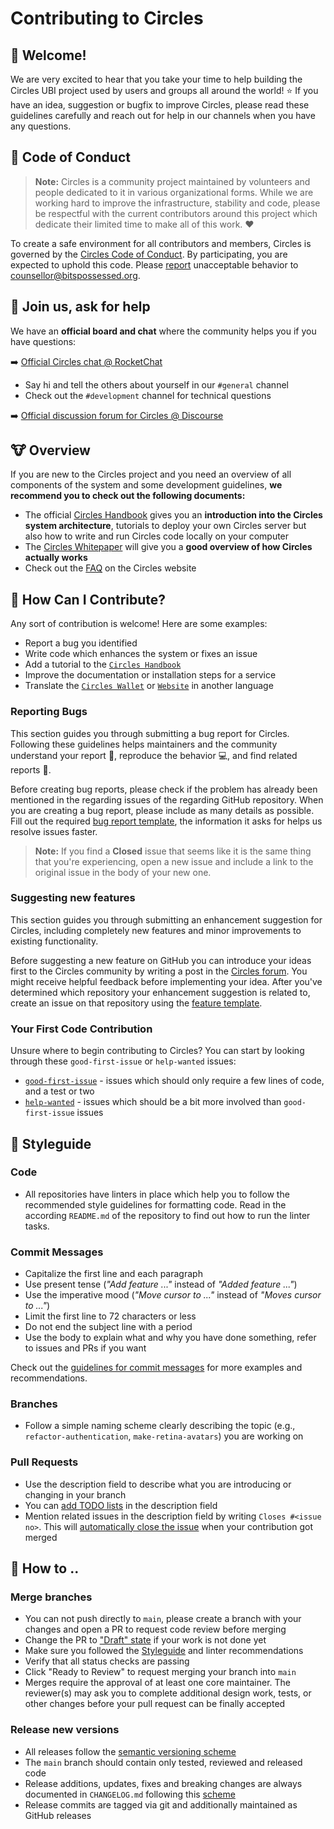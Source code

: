 # Contributing to Circles

## :goat: Welcome!

We are very excited to hear that you take your time to help building the Circles UBI project used by users and groups all around the world! :star: If you have an idea, suggestion or bugfix to improve Circles, please read these guidelines carefully and reach out for help in our channels when you have any questions.

## :monkey: Code of Conduct

> **Note:** Circles is a community project maintained by volunteers and people dedicated to it in various organizational forms. While we are working hard to improve the infrastructure, stability and code, please be respectful with the current contributors around this project which dedicate their limited time to make all of this work. :heart:

To create a safe environment for all contributors and members, Circles is governed by the [Circles Code of Conduct](https://github.com/CirclesUBI/.github/blob/main/CODE_OF_CONDUCT.md). By participating, you are expected to uphold this code. Please [report](https://github.com/CirclesUBI/.github/blob/main/CODE_OF_CONDUCT.md#reporting) unacceptable behavior to counsellor@bitspossessed.org.
  
## :tropical_fish: Join us, ask for help

We have an **official board and chat** where the community helps you if you have questions:

:arrow_right: [Official Circles chat @ RocketChat](https://chat.joincircles.net)

* Say hi and tell the others about yourself in our `#general` channel
* Check out the `#development` channel for technical questions

:arrow_right: [Official discussion forum for Circles @ Discourse](https://aboutcircles.com)

## :cow: Overview

If you are new to the Circles project and you need an overview of all components of the system and some development guidelines, **we recommend you to check out the following documents:**

* The official [Circles Handbook](https://handbook.joincircles.net/) gives you an **introduction into the Circles system architecture**, tutorials to deploy your own Circles server but also how to write and run Circles code locally on your computer
* The [Circles Whitepaper](https://handbook.joincircles.net/about/whitepaper.html) will give you a **good overview of how Circles actually works**
* Check out the [FAQ](https://joincircles.net/faq) on the Circles website

## :panda_face: How Can I Contribute?

Any sort of contribution is welcome! Here are some examples:

* Report a bug you identified
* Write code which enhances the system or fixes an issue
* Add a tutorial to the [`Circles Handbook`]
* Improve the documentation or installation steps for a service
* Translate the [`Circles Wallet`] or [`Website`] in another language

[`Circles Handbook`]: https://github.com/CirclesUBI/circles-handbook
[`Circles Wallet`]: https://github.com/CirclesUBI/circles-myxogastria/tree/main/locales
[`Website`]: https://github.com/CirclesUBI/circles-website/tree/master/public/static/locales

### Reporting Bugs

This section guides you through submitting a bug report for Circles. Following these guidelines helps maintainers and the community understand your report :pencil:, reproduce the behavior :computer:, and find related reports :mag_right:.

Before creating bug reports, please check if the problem has already been mentioned in the regarding issues of the regarding GitHub repository. When you are creating a bug report, please include as many details as possible. Fill out the required [bug report template](https://github.com/CirclesUBI/.github/blob/master/.github/ISSUE_TEMPLATE/bug_report.md), the information it asks for helps us resolve issues faster.

> **Note:** If you find a **Closed** issue that seems like it is the same thing that you're experiencing, open a new issue and include a link to the original issue in the body of your new one.

### Suggesting new features

This section guides you through submitting an enhancement suggestion for Circles, including completely new features and minor improvements to existing functionality.

Before suggesting a new feature on GitHub you can introduce your ideas first to the Circles community by writing a post in the [Circles forum](https://aboutcircles.com). You might receive helpful feedback before implementing your idea. After you've determined which repository your enhancement suggestion is related to, create an issue on that repository using the [feature template](https://github.com/CirclesUBI/.github/blob/master/.github/ISSUE_TEMPLATE/feature_request.md).

### Your First Code Contribution

Unsure where to begin contributing to Circles? You can start by looking through these `good-first-issue` or `help-wanted` issues:

* [`good-first-issue`] - issues which should only require a few lines of code, and a test or two
* [`help-wanted`] - issues which should be a bit more involved than `good-first-issue` issues

## :sloth: Styleguide

### Code

* All repositories have linters in place which help you to follow the recommended style guidelines for formatting code. Read in the according `README.md` of the repository to find out how to run the linter tasks.

### Commit Messages

* Capitalize the first line and each paragraph
* Use present tense (*"Add feature ..."* instead of *"Added feature ..."*)
* Use the imperative mood (*"Move cursor to ..."* instead of *"Moves cursor to ..."*)
* Limit the first line to 72 characters or less
* Do not end the subject line with a period
* Use the body to explain what and why you have done something, refer to issues and PRs if you want

Check out the [guidelines for commit messages](https://gist.github.com/robertpainsi/b632364184e70900af4ab688decf6f53) for more examples and recommendations.

### Branches

* Follow a simple naming scheme clearly describing the topic (e.g., `refactor-authentication`, `make-retina-avatars`) you are working on

### Pull Requests

* Use the description field to describe what you are introducing or changing in your branch
* You can [add TODO lists](https://docs.github.com/en/github/managing-your-work-on-github/about-task-lists) in the description field
* Mention related issues in the description field by writing `Closes #<issue no>`. This will [automatically close the issue](https://github.blog/2013-01-22-closing-issues-via-commit-messages/) when your contribution got merged

## :turtle: How to ..

### Merge branches

* You can not push directly to `main`, please create a branch with your changes and open a PR to request code review before merging
* Change the PR to ["Draft" state](https://github.blog/2019-02-14-introducing-draft-pull-requests/) if your work is not done yet
* Make sure you followed the [Styleguide](#Styleguide) and linter recommendations
* Verify that all status checks are passing
* Click "Ready to Review" to request merging your branch into `main`
* Merges require the approval of at least one core maintainer. The reviewer(s) may ask you to complete additional design work, tests, or other changes before your pull request can be finally accepted

### Release new versions

* All releases follow the [semantic versioning scheme](https://semver.org/)
* The `main` branch should contain only tested, reviewed and released code
* Release additions, updates, fixes and breaking changes are always documented in `CHANGELOG.md` following this [scheme](https://keepachangelog.com)
* Release commits are tagged via git and additionally maintained as GitHub releases

[`good-first-issue`]: https://github.com/search?l=&q=is%3Aopen+is%3Aissue+label%3A%22good+first+issue+%3Aheart%3A%22+user%3ACirclesUBI+sort%3Acomments-desc&type=issues
[`help-wanted`]: https://github.com/search?l=&q=is%3Aopen+is%3Aissue+label%3A%22help+wanted+%3Aheart%3A%22+user%3ACirclesUBI+sort%3Acomments-desc&type=issues

